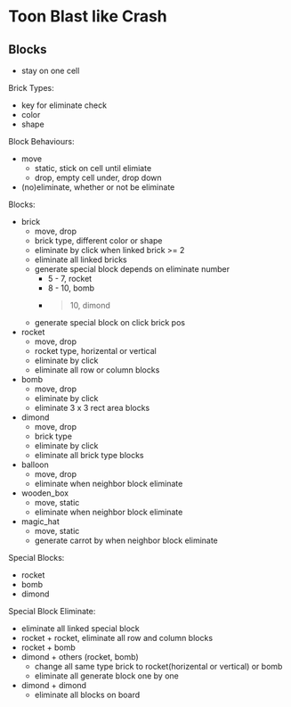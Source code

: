 # Toon Blast like Crash

## Blocks

- stay on one cell

Brick Types:
- key for eliminate check
- color
- shape

Block Behaviours:
- move
  - static, stick on cell until elimiate
  - drop, empty cell under, drop down
- (no)eliminate, whether or not be eliminate

Blocks:
- brick
  - move, drop
  - brick type, different color or shape
  - eliminate by click when linked brick >= 2
  - eliminate all linked bricks
  - generate special block depends on eliminate number
    - 5 - 7, rocket
    - 8 - 10, bomb
    - > 10, dimond
  - generate special block on click brick pos
- rocket
  - move, drop
  - rocket type, horizental or vertical
  - eliminate by click
  - eliminate all row or column blocks
- bomb
  - move, drop
  - eliminate by click
  - eliminate 3 x 3 rect area blocks
- dimond
  - move, drop
  - brick type
  - eliminate by click
  - eliminate all brick type blocks
- balloon
  - move, drop
  - eliminate when neighbor block eliminate
- wooden_box
  - move, static
  - eliminate when neighbor block eliminate
- magic_hat
  - move, static
  - generate carrot by when neighbor block eliminate

Special Blocks:
- rocket
- bomb
- dimond

Special Block Eliminate:
- eliminate all linked special block
- rocket + rocket, eliminate all row and column blocks
- rocket + bomb
- dimond + others (rocket, bomb)
  - change all same type brick to rocket(horizental or vertical) or bomb
  - eliminate all generate block one by one
- dimond + dimond 
  - eliminate all blocks on board
